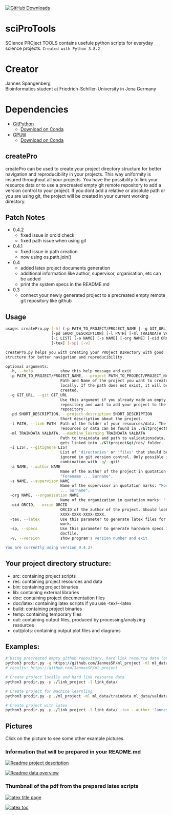 [![GitHub Downloads](https://img.shields.io/github/downloads/JannesSP/sciProTools/total?label=download&logo=github&style=social)](https://github.com/JannesSP/sciProTools)

# sciProTools
SCIence PROject TOOLS contains usefule python scripts for everyday science projects.
```Created with Python 3.8.2```

# Creator
Jannes Spangenberg<br>
Bioinformatics student at Friedrich-Schiller-University in Jena Germany<br>

# Dependencies

*   [GitPython](https://gitpython.readthedocs.io/en/stable/)
    *   [Download on Conda](https://anaconda.org/conda-forge/gitpython)
*   [GPUtil](https://github.com/anderskm/gputil)
    *   [Download on Conda](https://anaconda.org/conda-forge/gputil)

## createPro
createPro can be used to create your project directory structure for better navigation and reproducibility in your projects.
This way uniformity is insured throughout all your projects.
You have the possibility to link your resource data or to use a precreated empty git remote repository to add a version control to your project.
If you dont add a relative or absolute path or you are using git, the project will be created in your current working directory.

## Patch Notes
*   0.4.2
    * fixed issue in orcid check
    * fixed path issue when using git
*   0.4.1
    * fixed issue in path creation
    * now using os.path.join()
*   0.4 
    * added latex project documents generation
    * additional information like author, supervisor, organisation, etc can be added
    * print the system specs in the README.md
*   0.3 
    * connect your newly generated project to a precreated empty remote git repository like github

## Usage

```sh
usage: createPro.py [-h] (-p PATH_TO_PROJECT/PROJECT_NAME | -g GIT_URL)
                    [-pd SHORT_DESCRIPTION] [-l PATH] [-ml TRAINDATA VALDATA]
                    [-i LIST] [-a NAME] [-s NAME] [-org NAME] [-oid ORCID]
                    [-tex] [-sp] [-v]

createPro.py helps you with Creating your PROject DIRectory with good
structure for better navigation and reproducibility.

optional arguments:
  -h, --help            show this help message and exit
  -p PATH_TO_PROJECT/PROJECT_NAME, --project PATH_TO_PROJECT/PROJECT_NAME
                        Path and Name of the project you want to create
                        locally. If the path does not exist, it will be
                        created.
  -g GIT_URL, --git GIT_URL
                        Use this argument if you already made an empty
                        repository and want to add your project to the remote
                        repository.
  -pd SHORT_DESCRIPTION, --project_description SHORT_DESCRIPTION
                        Short description about the project.
  -l PATH, --link PATH  Path of the folder of your resources/data. The linked
                        resources or data can be found in ./&ltproject&gt/res/.
  -ml TRAINDATA VALDATA, --machine_learning TRAINDATA VALDATA
                        Path to traindata and path to validationsdata. Data
                        gets linked into ./&ltproject&gt/res/ folder.
  -i LIST, --gitignore LIST
                        List of 'directories' or 'files' that should be
                        ignored in git version control. Only possible in
                        combination with -g/--git!
  -a NAME, --author NAME
                        Name of the author of the project in quotation marks:
                        "Forename ... Surname".
  -s NAME, --supervisor NAME
                        Name of the supervisor in quotation marks: "Forename
                        ... Surname".
  -org NAME, --organization NAME
                        Name of the organization in quotation marks: "...".
  -oid ORCID, --orcid ORCID
                        ORCID of the author of the project. Should look like
                        XXXX-XXXX-XXXX-XXXX.
  -tex, --latex         Use this parameter to generate latex files for project
                        work.
  -sp, --specs          Use this parameter to generate hardware specs in your
                        docfile.
  -v, --version         show program's version number and exit

You are currently using version 0.4.2!
```

## Your project directory structure:
-   src: containing project scripts
-   res: containing project resources and data
-   bin: containing project binaries
-   lib: containing external libraries
-   doc: containing project documentation files
-   doc/latex: containing latex scripts if you use -tex/--latex
-   build: containing project binaries
-   temp: containing temporary files
-   out: containing output files, produced by processing/analyzing resources
-   out/plots: containing output plot files and diagrams

## Examples:

```sh
# Using precreated empty github repository, hard link resource data (only accessible locally) and add gitignore paths
python3 prodir.py -g https://github.com/JannesSP/ml_project -ml ml_data/traindata ml_data/valdata -i 'res/*' -i '!res/README.md' -i '.gitignore'
# results: https://github.com/JannesSP/ml_project

# Create project locally and hard link resource data
python3 prodir.py -p ./link_project -l link_data/

# Create project for machine learnling
python3 prodir.py -p ./ml_project -ml ml_data/traindata ml_data/valdata

# Create project with latex
python3 prodir.py -p ./link_project -l link_data/ -tex --author 'Jannes Spangenberg' --supervisor 'Jannes Spangenberg' -org 'Friedrich-Schiler-University' -pd 'This is a test project'
```
## Pictures
Click on the picture to see some other example pictures.

### Information that will be prepared in your README.md

[![Readme project description](./img/readme_1.png)](./img/)

[![Readme data overview](./img/readme_2.png)](./img/)

### Thumbnail of the pdf from the prepared latex scripts 

[![latex title page](./img/titlepage.png)](./img/)

[![latex toc](./img/toc.png)](./img/)